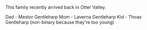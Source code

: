 This family recently arrived back in Otter Valley. 

Dad - Mestor Gentleharp
Mom - Laverna Gentleharp
Kid - Thoas Gentleharp (non-binary because they're too young)